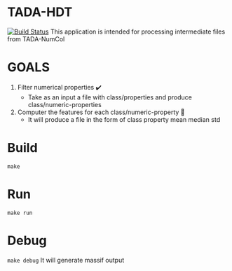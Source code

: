 # TADA-HDT
[![Build Status](https://semaphoreci.com/api/v1/ahmad88me/tada-hdt/branches/master/badge.svg)](https://semaphoreci.com/ahmad88me/tada-hdt)
This application is intended for processing intermediate files from TADA-NumCol


# GOALS
1. Filter numerical properties :heavy_check_mark:
    - Take as an input a file with class/properties and produce class/numeric-properties
2. Computer the features for each class/numeric-property :fork_and_knife:
    - It will produce a file in the form of class property mean median std

# Build
`make`


# Run
`make run`

# Debug
`make debug`
It will generate massif output
